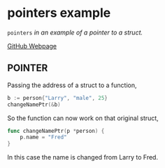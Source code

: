 # pointers example

`pointers` _in an example of
a pointer to a struct._

[GitHub Webpage](https://jeffdecola.github.io/my-go-examples/)

## POINTER

Passing the address of a struct to a function,

```go
b := person{"Larry", "male", 25}
changeNamePtr(&b)
```

So the function can now work on that original struct,

```go
func changeNamePtr(p *person) {
    p.name = "Fred"
}
```

In this case the name is changed from Larry to Fred.
